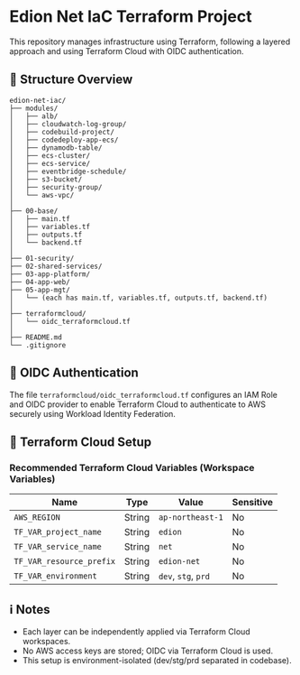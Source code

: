 
# Edion Net IaC Terraform Project

This repository manages infrastructure using Terraform, following a layered approach and using Terraform Cloud with OIDC authentication.

## 🔧 Structure Overview

```
edion-net-iac/
├── modules/
│   ├── alb/
│   ├── cloudwatch-log-group/
│   ├── codebuild-project/
│   ├── codedeploy-app-ecs/
│   ├── dynamodb-table/
│   ├── ecs-cluster/
│   ├── ecs-service/
│   ├── eventbridge-schedule/
│   ├── s3-bucket/
│   ├── security-group/
│   └── aws-vpc/
│
├── 00-base/
│   ├── main.tf
│   ├── variables.tf
│   ├── outputs.tf
│   └── backend.tf
│
├── 01-security/
├── 02-shared-services/
├── 03-app-platform/
├── 04-app-web/
├── 05-app-mgt/
│   └── (each has main.tf, variables.tf, outputs.tf, backend.tf)
│
├── terraformcloud/
│   └── oidc_terraformcloud.tf
│
├── README.md
└── .gitignore
```

## 🔐 OIDC Authentication

The file `terraformcloud/oidc_terraformcloud.tf` configures an IAM Role and OIDC provider to enable Terraform Cloud to authenticate to AWS securely using Workload Identity Federation.

## 🚀 Terraform Cloud Setup

### Recommended Terraform Cloud Variables (Workspace Variables)

| Name                         | Type     | Value                                 | Sensitive |
|------------------------------|----------|---------------------------------------|-----------|
| `AWS_REGION`                 | String   | `ap-northeast-1`                      | No        |
| `TF_VAR_project_name`        | String   | `edion`                               | No        |
| `TF_VAR_service_name`        | String   | `net`                                 | No        |
| `TF_VAR_resource_prefix`     | String   | `edion-net`                           | No        |
| `TF_VAR_environment`         | String   | `dev`, `stg`, `prd`                   | No        |

## ℹ️ Notes

- Each layer can be independently applied via Terraform Cloud workspaces.
- No AWS access keys are stored; OIDC via Terraform Cloud is used.
- This setup is environment-isolated (dev/stg/prd separated in codebase).

